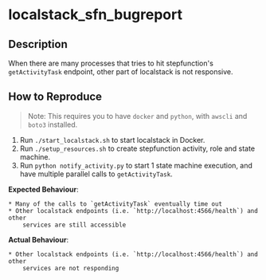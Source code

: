 # localstack_sfn_bugreport

## Description

When there are many processes that tries to hit stepfunction's `getActivityTask`
endpoint, other part of localstack is not responsive.

## How to Reproduce

> Note: This requires you to have `docker` and `python`, with `awscli` and `boto3`
> installed.

1. Run `./start_localstack.sh` to start localstack in Docker.
2. Run `./setup_resources.sh` to create stepfunction activity, role and state machine.
3. Run `python notify_activity.py` to start 1 state machine execution, and have
    multiple parallel calls to `getActivityTask`.

**Expected Behaviour**:

    * Many of the calls to `getActivityTask` eventually time out
    * Other localstack endpoints (i.e. `http://localhost:4566/health`) and other
        services are still accessible

**Actual Behaviour**:

    * Other localstack endpoints (i.e. `http://localhost:4566/health`) and other
        services are not responding
